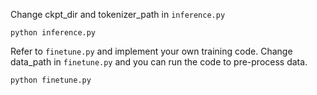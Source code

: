 Change ckpt_dir and tokenizer_path in `inference.py`

```
python inference.py
```

Refer to `finetune.py` and implement your own training code. Change data_path in `finetune.py` and you can run the code to pre-process data.

```
python finetune.py
```